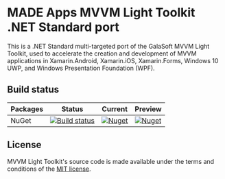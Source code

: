 # MADE Apps MVVM Light Toolkit .NET Standard port

This is a .NET Standard multi-targeted port of the GalaSoft MVVM Light Toolkit, used to accelerate the creation and development of MVVM applications in Xamarin.Android, Xamarin.iOS, Xamarin.Forms, Windows 10 UWP, and Windows Presentation Foundation (WPF).

## Build status

| Packages | Status | Current | Preview |
| ------ | ------ | ------ | ------ |
| NuGet | [![Build status](https://dev.azure.com/jamesmcroft/GitHub/_apis/build/status/MvvmLight.NetStandard.CI)](https://dev.azure.com/jamesmcroft/GitHub/_build/latest?definitionId=31) | [![Nuget](https://img.shields.io/nuget/v/MADE.App.MvvmLightLibs.svg)](https://www.nuget.org/packages/MADE.App.MvvmLightLibs/) | [![Nuget](https://img.shields.io/nuget/vpre/MADE.App.MvvmLightLibs.svg)](https://www.nuget.org/packages/MADE.App.MvvmLightLibs/) |

## License

MVVM Light Toolkit's source code is made available under the terms and conditions of the [MIT license](LICENSE).
